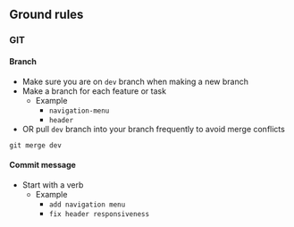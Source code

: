 ## Ground rules

### GIT

#### Branch

- Make sure you are on `dev` branch when making a new branch
- Make a branch for each feature or task
  - Example
    - `navigation-menu`
    - `header`
- OR pull `dev` branch into your branch frequently to avoid merge conflicts

```
git merge dev
```

#### Commit message

- Start with a verb
  - Example
    - `add navigation menu`
    - `fix header responsiveness`
